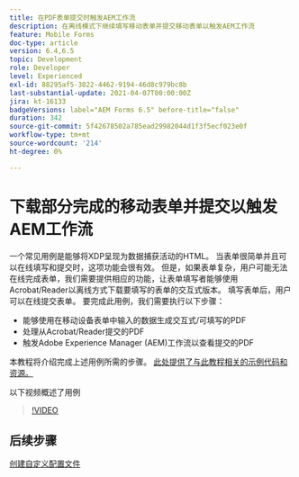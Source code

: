 ```yaml
---
title: 在PDF表单提交时触发AEM工作流
description: 在离线模式下继续填写移动表单并提交移动表单以触发AEM工作流
feature: Mobile Forms
doc-type: article
version: 6.4,6.5
topic: Development
role: Developer
level: Experienced
exl-id: 88295af5-3022-4462-9194-46d8c979bc8b
last-substantial-update: 2021-04-07T00:00:00Z
jira: kt-16133
badgeVersions: label="AEM Forms 6.5" before-title="false"
duration: 342
source-git-commit: 5f42678502a785ead29982044d1f3f5ecf023e0f
workflow-type: tm+mt
source-wordcount: '214'
ht-degree: 0%

---
```


# 下载部分完成的移动表单并提交以触发AEM工作流

一个常见用例是能够将XDP呈现为数据捕获活动的HTML。 当表单很简单并且可以在线填写和提交时，这项功能会很有效。 但是，如果表单复杂，用户可能无法在线完成表单，我们需要提供相应的功能，让表单填写者能够使用Acrobat/Reader以离线方式下载要填写的表单的交互式版本。 填写表单后，用户可以在线提交表单。
要完成此用例，我们需要执行以下步骤：

* 能够使用在移动设备表单中输入的数据生成交互式/可填写的PDF
* 处理从Acrobat/Reader提交的PDF
* 触发Adobe Experience Manager (AEM)工作流以查看提交的PDF

本教程将介绍完成上述用例所需的步骤。 [此处提供了与此教程相关的示例代码和资源。](./deploy-assets.md)

以下视频概述了用例

>[!VIDEO](https://video.tv.adobe.com/v/29677?quality=12&learn=on)

## 后续步骤

[创建自定义配置文件](./custom-profile.md)
